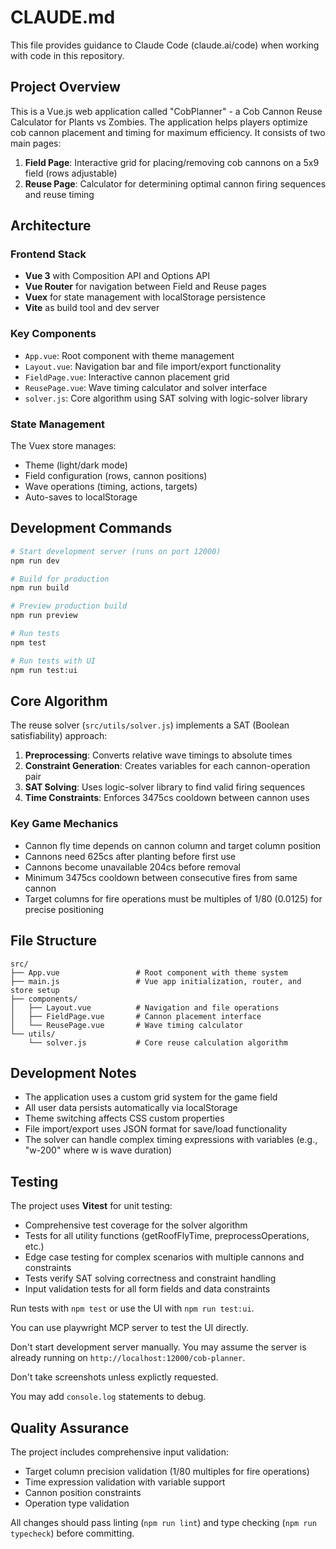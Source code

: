 # CLAUDE.md

This file provides guidance to Claude Code (claude.ai/code) when working with code in this repository.

## Project Overview

This is a Vue.js web application called "CobPlanner" - a Cob Cannon Reuse Calculator for Plants vs Zombies. The application helps players optimize cob cannon placement and timing for maximum efficiency. It consists of two main pages:

1. **Field Page**: Interactive grid for placing/removing cob cannons on a 5x9 field (rows adjustable)
2. **Reuse Page**: Calculator for determining optimal cannon firing sequences and reuse timing

## Architecture

### Frontend Stack
- **Vue 3** with Composition API and Options API
- **Vue Router** for navigation between Field and Reuse pages
- **Vuex** for state management with localStorage persistence
- **Vite** as build tool and dev server

### Key Components
- `App.vue`: Root component with theme management
- `Layout.vue`: Navigation bar and file import/export functionality
- `FieldPage.vue`: Interactive cannon placement grid
- `ReusePage.vue`: Wave timing calculator and solver interface
- `solver.js`: Core algorithm using SAT solving with logic-solver library

### State Management
The Vuex store manages:
- Theme (light/dark mode)
- Field configuration (rows, cannon positions)
- Wave operations (timing, actions, targets)
- Auto-saves to localStorage

## Development Commands

```bash
# Start development server (runs on port 12000)
npm run dev

# Build for production
npm run build

# Preview production build
npm run preview

# Run tests
npm test

# Run tests with UI
npm run test:ui
```

## Core Algorithm

The reuse solver (`src/utils/solver.js`) implements a SAT (Boolean satisfiability) approach:

1. **Preprocessing**: Converts relative wave timings to absolute times
2. **Constraint Generation**: Creates variables for each cannon-operation pair
3. **SAT Solving**: Uses logic-solver library to find valid firing sequences
4. **Time Constraints**: Enforces 3475cs cooldown between cannon uses

### Key Game Mechanics
- Cannon fly time depends on cannon column and target column position
- Cannons need 625cs after planting before first use
- Cannons become unavailable 204cs before removal
- Minimum 3475cs cooldown between consecutive fires from same cannon
- Target columns for fire operations must be multiples of 1/80 (0.0125) for precise positioning

## File Structure

```
src/
├── App.vue                 # Root component with theme system
├── main.js                 # Vue app initialization, router, and store setup
├── components/
│   ├── Layout.vue          # Navigation and file operations
│   ├── FieldPage.vue       # Cannon placement interface
│   └── ReusePage.vue       # Wave timing calculator
└── utils/
    └── solver.js           # Core reuse calculation algorithm
```

## Development Notes

- The application uses a custom grid system for the game field
- All user data persists automatically via localStorage
- Theme switching affects CSS custom properties
- File import/export uses JSON format for save/load functionality
- The solver can handle complex timing expressions with variables (e.g., "w-200" where w is wave duration)

## Testing

The project uses **Vitest** for unit testing:
- Comprehensive test coverage for the solver algorithm
- Tests for all utility functions (getRoofFlyTime, preprocessOperations, etc.)
- Edge case testing for complex scenarios with multiple cannons and constraints
- Tests verify SAT solving correctness and constraint handling
- Input validation tests for all form fields and data constraints

Run tests with `npm test` or use the UI with `npm run test:ui`.

You can use playwright MCP server to test the UI directly. 

Don't start development server manually. You may assume the server is already running on `http://localhost:12000/cob-planner`.

Don't take screenshots unless explictly requested.

You may add `console.log` statements to debug.

## Quality Assurance

The project includes comprehensive input validation:
- Target column precision validation (1/80 multiples for fire operations)
- Time expression validation with variable support
- Cannon position constraints
- Operation type validation

All changes should pass linting (`npm run lint`) and type checking (`npm run typecheck`) before committing.